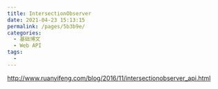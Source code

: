```yaml
---
title: IntersectionObserver
date: 2021-04-23 15:13:15
permalink: /pages/5b3b9e/
categories:
  - 基础博文
  - Web API
tags:
  -
---
```



http://www.ruanyifeng.com/blog/2016/11/intersectionobserver_api.html

